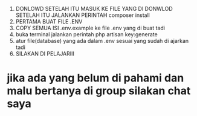 1. DONLOWD SETELAH ITU MASUK KE FILE YANG DI DONWLOD SETELAH ITU JALANKAN PERINTAH
   composer install
2. PERTAMA BUAT FILE .ENV
3. COPY SEMUA ISI .env.example ke file .env yang di buat tadi 
4. buka terminal jalankan perintah php artisan key:generate
5. atur file(database) yang ada dalam .env sesuai yang sudah di ajarkan tadi
6. SILAKAN DI PELAJARIII

jika ada yang belum di pahami dan malu bertanya di group silakan chat saya 
=======
